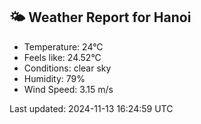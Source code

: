 <!-- WEATHER-START -->
## 🌤 Weather Report for Hanoi

- Temperature: 24°C
- Feels like: 24.52°C
- Conditions: clear sky
- Humidity: 79%
- Wind Speed: 3.15 m/s

Last updated: 2024-11-13 16:24:59 UTC
<!-- WEATHER-END -->
